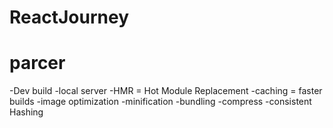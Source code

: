 # ReactJourney

# parcer

-Dev build
-local server
-HMR = Hot Module Replacement
-caching = faster builds
-image optimization
-minification
-bundling
-compress
-consistent Hashing
